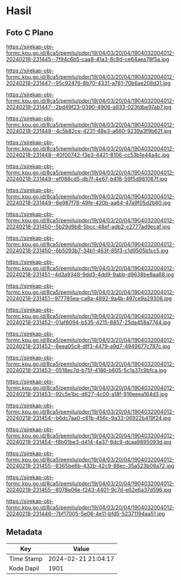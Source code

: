 # Hasil

## Foto C Plano

https://sirekap-obj-formc.kpu.go.id/8ca5/pemilu/pdpr/19/04/03/20/04/1904032004012-20240218-231445--7f94c6b5-caa8-41a3-8c8d-ce64aea78f5a.jpg

https://sirekap-obj-formc.kpu.go.id/8ca5/pemilu/pdpr/19/04/03/20/04/1904032004012-20240218-231447--95c92476-8b70-4331-a761-70b6ae208d31.jpg

https://sirekap-obj-formc.kpu.go.id/8ca5/pemilu/pdpr/19/04/03/20/04/1904032004012-20240218-231447--2bd49f23-0390-4906-a933-023fdbe97ab7.jpg

https://sirekap-obj-formc.kpu.go.id/8ca5/pemilu/pdpr/19/04/03/20/04/1904032004012-20240218-231448--4c5b82ce-4231-48e3-a660-9239a3f9b62f.jpg

https://sirekap-obj-formc.kpu.go.id/8ca5/pemilu/pdpr/19/04/03/20/04/1904032004012-20240218-231448--40f00742-f3e3-4421-8106-cc53b1e44a4c.jpg

https://sirekap-obj-formc.kpu.go.id/8ca5/pemilu/pdpr/19/04/03/20/04/1904032004012-20240218-231449--ef088cd5-db7f-4e67-b418-59f5d981087f.jpg

https://sirekap-obj-formc.kpu.go.id/8ca5/pemilu/pdpr/19/04/03/20/04/1904032004012-20240218-231449--6e987f78-49fe-420b-aa64-47a9f05d2b80.jpg

https://sirekap-obj-formc.kpu.go.id/8ca5/pemilu/pdpr/19/04/03/20/04/1904032004012-20240218-231450--5b29d9b8-5bcc-48ef-adb2-c2777ad9ecaf.jpg

https://sirekap-obj-formc.kpu.go.id/8ca5/pemilu/pdpr/19/04/03/20/04/1904032004012-20240218-231450--6b5093b7-34b1-463f-85f3-c1d9505b1cc5.jpg

https://sirekap-obj-formc.kpu.go.id/8ca5/pemilu/pdpr/19/04/03/20/04/1904032004012-20240218-231451--4d3a9348-9dd3-4dd9-9abb-d9638be8aa68.jpg

https://sirekap-obj-formc.kpu.go.id/8ca5/pemilu/pdpr/19/04/03/20/04/1904032004012-20240218-231451--977785ea-ca8a-4892-9a4b-497ce9a29306.jpg

https://sirekap-obj-formc.kpu.go.id/8ca5/pemilu/pdpr/19/04/03/20/04/1904032004012-20240218-231452--01af6094-b535-4215-8857-25da458a7744.jpg

https://sirekap-obj-formc.kpu.go.id/8ca5/pemilu/pdpr/19/04/03/20/04/1904032004012-20240218-231452--8eea05c8-dff3-4479-a9d7-4949677c787c.jpg

https://sirekap-obj-formc.kpu.go.id/8ca5/pemilu/pdpr/19/04/03/20/04/1904032004012-20240218-231453--0518ec7d-b75f-4186-b605-5c1a37c9bfca.jpg

https://sirekap-obj-formc.kpu.go.id/8ca5/pemilu/pdpr/19/04/03/20/04/1904032004012-20240218-231453--92c5e1bc-d627-4c00-a18f-916eeea164d3.jpg

https://sirekap-obj-formc.kpu.go.id/8ca5/pemilu/pdpr/19/04/03/20/04/1904032004012-20240218-231454--b6dc7aa0-c61b-456c-9a33-06922b419f24.jpg

https://sirekap-obj-formc.kpu.go.id/8ca5/pemilu/pdpr/19/04/03/20/04/1904032004012-20240218-231454--f8b01be3-d414-4a37-8dc9-dcaa9895093d.jpg

https://sirekap-obj-formc.kpu.go.id/8ca5/pemilu/pdpr/19/04/03/20/04/1904032004012-20240218-231455--8365be6b-432b-42c9-86ec-35a523b08a72.jpg

https://sirekap-obj-formc.kpu.go.id/8ca5/pemilu/pdpr/19/04/03/20/04/1904032004012-20240218-231455--8078e06e-f243-4401-9c7d-e62e6a37d596.jpg

https://sirekap-obj-formc.kpu.go.id/8ca5/pemilu/pdpr/19/04/03/20/04/1904032004012-20240218-231446--7bf17005-5e08-4e11-bfd5-52371194aa51.jpg


## Metadata

| Key        | Value               |
| ---------- | ------------------- |
| Time Stamp | 2024-02-21 21:04:17 |
| Kode Dapil | 1901                |



